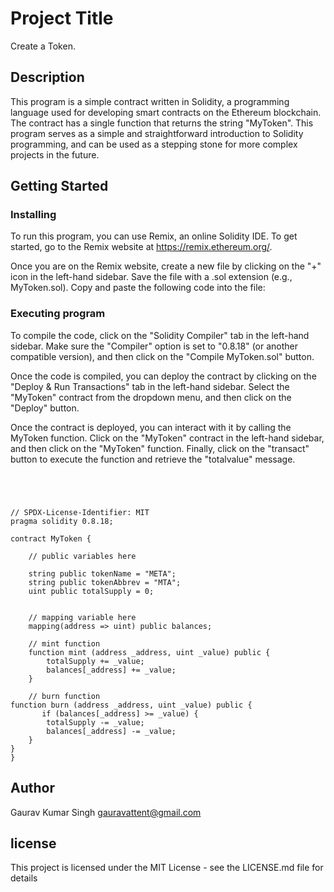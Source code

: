 # Project Title

Create a Token.

## Description

This program is a simple contract written in Solidity, a programming language used for developing smart contracts on the Ethereum blockchain. The contract has a single function that returns the string "MyToken". This program serves as a simple and straightforward introduction to Solidity programming, and can be used as a stepping stone for more complex projects in the future.

## Getting Started

### Installing

To run this program, you can use Remix, an online Solidity IDE. To get started, go to the Remix website at https://remix.ethereum.org/.

Once you are on the Remix website, create a new file by clicking on the "+" icon in the left-hand sidebar. Save the file with a .sol extension (e.g., MyToken.sol). Copy and paste the following code into the file:

### Executing program

  To compile the code, click on the "Solidity Compiler" tab in the left-hand sidebar. Make sure the "Compiler" option is set to "0.8.18" (or another compatible version), and then click on the "Compile MyToken.sol" button.

Once the code is compiled, you can deploy the contract by clicking on the "Deploy & Run Transactions" tab in the left-hand sidebar. Select the "MyToken" contract from the dropdown menu, and then click on the "Deploy" button.

Once the contract is deployed, you can interact with it by calling the MyToken function. Click on the "MyToken" contract in the left-hand sidebar, and then click on the "MyToken" function. Finally, click on the "transact" button to execute the function and retrieve the "totalvalue" message.
````




// SPDX-License-Identifier: MIT
pragma solidity 0.8.18;

contract MyToken {

    // public variables here
   
    string public tokenName = "META";
    string public tokenAbbrev = "MTA";
    uint public totalSupply = 0;


    // mapping variable here
    mapping(address => uint) public balances;

    // mint function
    function mint (address _address, uint _value) public {
        totalSupply += _value;
        balances[_address] += _value;
    }

    // burn function
function burn (address _address, uint _value) public {
       if (balances[_address] >= _value) {
        totalSupply -= _value;
        balances[_address] -= _value;
    }
}
}
``````
## Author
Gaurav Kumar Singh
gauravattent@gmail.com

## license
This project is licensed under the MIT License - see the LICENSE.md file for details
